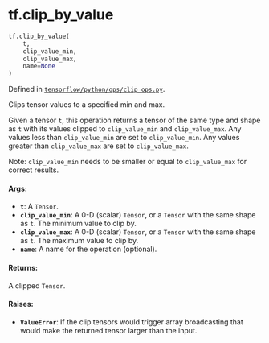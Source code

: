 <div itemscope itemtype="http://developers.google.com/ReferenceObject">
<meta itemprop="name" content="tf.clip_by_value" />
<meta itemprop="path" content="Stable" />
</div>

# tf.clip_by_value

``` python
tf.clip_by_value(
    t,
    clip_value_min,
    clip_value_max,
    name=None
)
```



Defined in [`tensorflow/python/ops/clip_ops.py`](/code/stable/tensorflow/python/ops/clip_ops.py).

Clips tensor values to a specified min and max.

Given a tensor `t`, this operation returns a tensor of the same type and
shape as `t` with its values clipped to `clip_value_min` and `clip_value_max`.
Any values less than `clip_value_min` are set to `clip_value_min`. Any values
greater than `clip_value_max` are set to `clip_value_max`.

Note: `clip_value_min` needs to be smaller or equal to `clip_value_max` for
correct results.

#### Args:

* <b>`t`</b>: A `Tensor`.
* <b>`clip_value_min`</b>: A 0-D (scalar) `Tensor`, or a `Tensor` with the same shape
    as `t`. The minimum value to clip by.
* <b>`clip_value_max`</b>: A 0-D (scalar) `Tensor`, or a `Tensor` with the same shape
    as `t`. The maximum value to clip by.
* <b>`name`</b>: A name for the operation (optional).


#### Returns:

A clipped `Tensor`.


#### Raises:

* <b>`ValueError`</b>: If the clip tensors would trigger array broadcasting
    that would make the returned tensor larger than the input.